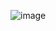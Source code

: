 ![image](https://user-images.githubusercontent.com/13326808/67945137-3e26da80-fbef-11e9-889e-b5572d5b002d.png)
